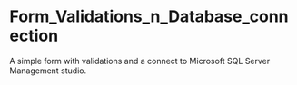 # Form_Validations_n_Database_connection
A simple form with validations and a connect to Microsoft SQL Server Management studio.
